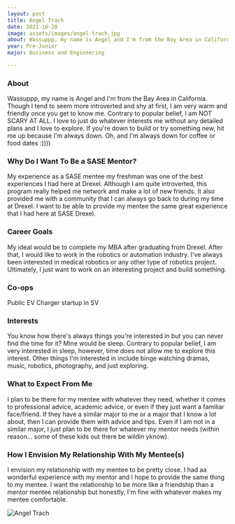 ```yaml
---
layout: post
title: Angel Trach 
date: 2021-10-20
image: assets/images/angel-trach.jpg
about: Wassuppp, my name is Angel and I'm from the Bay Area in California. Though I tend to seem more introverted and shy at first, I am very warm and friendly once you get to know me. Contrary to popular belief, I am NOT SCARY AT ALL. I love to just do whatever interests me without any detailed plans and I love to explore. If you're down to build or try something new, hit me up because I'm always down. Oh, and I'm always down for coffee or food dates :))))
year: Pre-Junior
major: Business and Engineering 

---
```


### About

Wassuppp, my name is Angel and I'm from the Bay Area in California. Though I tend to seem more introverted and shy at first, I am very warm and friendly once you get to know me. Contrary to popular belief, I am NOT SCARY AT ALL. I love to just do whatever interests me without any detailed plans and I love to explore. If you're down to build or try something new, hit me up because I'm always down. Oh, and I'm always down for coffee or food dates :))))

### Why Do I Want To Be a SASE Mentor?

My experience as a SASE mentee my freshman was one of the best experiences I had here at Drexel. Although I am quite introverted, this program really helped me network and make a lot of new friends. It also provided me with a community that I can always go back to during my time at Drexel. I want to be able to provide my mentee the same great experience that I had here at SASE Drexel. 

### Career Goals

My ideal would be to complete my MBA after graduating from Drexel. After that, I would like to work in the robotics or automation industry. I've always been interested in medical robotics or any other type of robotics project. Ultimately, I just want to work on an interesting project and build something. 

### Co-ops

Public EV Charger startup in SV

### Interests

You know how there's always things you're interested in but you can never find the time for it? Mine would be sleep. Contrary to popular belief, I am very interested in sleep, however, time does not allow me to explore this interest. Other things I'm interested in include binge watching dramas, music, robotics, photography, and just exploring. 

### What to Expect From Me

I plan to be there for my mentee with whatever they need, whether it comes to professional advice, academic advice, or even if they just want a familiar face/friend. If they have a similar major to me or a major that I know a lot about, then I can provide them with advice and tips. Even if I am not in a similar major, I just plan to be there for whatever my mentor needs (within reason... some of these kids out there be wildin yknow). 

### How I Envision My Relationship With My Mentee(s) 

I envision my relationship with my mentee to be pretty close. I had aa wonderful experience with my mentor and I hope to provide the same thing to my mentee. I want the relationship to be more like a friendship than a mentor mentee relationship but honestly, I'm fine with whatever makes my mentee comfortable. 

<div class="text-center my-5">
    <img src="{ "https://sase-drexel.github.io/mentorship-2021/assets/images/angel-trach.jpg" | absolute_url }" alt="Angel Trach" class="rounded post-img" />
</div>
